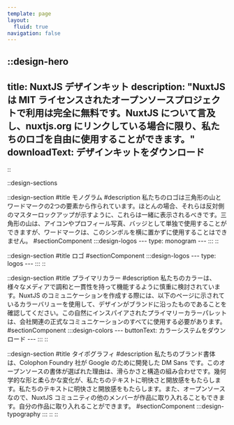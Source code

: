 ```yaml
---
template: page
layout:
  fluid: true
navigation: false
---
```


::design-hero
---
title: NuxtJS デザインキット
description: "NuxtJS は MIT ライセンスされたオープンソースプロジェクトで利用は完全に無料です。NuxtJS について言及し、nuxtjs.org にリンクしている場合に限り、私たちのロゴを自由に使用することができます。"
downloadText: デザインキットをダウンロード
---
::

::design-sections

  ::design-section
  #title
  モノグラム
  #description
  私たちのロゴは三角形の山とワードマークの2つの要素から作られています。ほとんの場合、それらは反対側のマスターロックアップが示すように、これらは一緒に表示されるべきです。三角形の山は、アイコンやプロフィール写真、バッジとして単独で使用することができますが、ワードマークは、このシンボルを横に置かずに使用することはできません。
  #sectionComponent
    :::design-logos
    ---
    type: monogram
    ---
    :::
  ::

  ::design-section
  #title
  ロゴ
  #sectionComponent
    :::design-logos
    ---
    type: logos
    ---
    :::
  ::

  ::design-section
  #title
  プライマリカラー
  #description
  私たちのカラーは、様々なメディアで調和と一貫性を持って機能するように慎重に検討されています。NuxtJS のコミュニケーションを作成する際には、以下のページに示されているカラーバリューを使用して、デザインがブランドに沿ったものであることを確認してください。この自然にインスパイアされたプライマリーカラーパレットは、会社関連の正式なコミュニケーションのすべてに使用する必要があります。
  #sectionComponent
    :::design-colors
    ---
    buttonText: カラーシステムをダウンロード
    ---
    :::
  ::

  ::design-section
  #title
  タイポグラフィ
  #description
  私たちのブランド書体は、Colophon Foundry 社が Google のために開発した DM Sans です。このオープンソースの書体が選ばれた理由は、滑らかさと構造の組み合わせです。幾何学的な形と柔らかな変化が、私たちのテキストに明快さと開放感をもたらします。私たちのテキストに明快さと開放感をもたらします。また、オープンソースなので、NuxtJS コミュニティの他のメンバーが作品に取り入れることもできます。自分の作品に取り入れることができます。
  #sectionComponent
    :::design-typography
    :::
  ::
::
